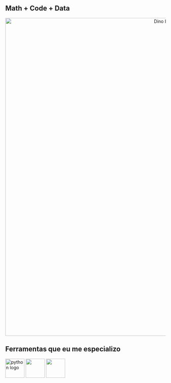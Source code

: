 ## Math + Code + Data

<div align="center">
  <a 
    href="https://github.com/gabgamarano"> 
    <img src="https://static.appgeek.com.br/imagens/dino-non-birthday-version-0.gif" width="1000" alt="Dino Runner">
  </a>
</div>

## Ferramentas que eu me especializo

<img src="https://skillicons.dev/icons?i=py" height="60" alt="python logo" />
<img src="https://skillicons.dev/icons?i=sql,mysql,postgresql" height="60" />
<img src="https://skillicons.dev/icons?i=pandas,numpy,git,github,vscode" height="60" />

<style>
  .skill-icons { margin: 0 5px; transition: transform 0.3s; }
  .skill-icons:hover { transform: scale(1.1); }
</style>
